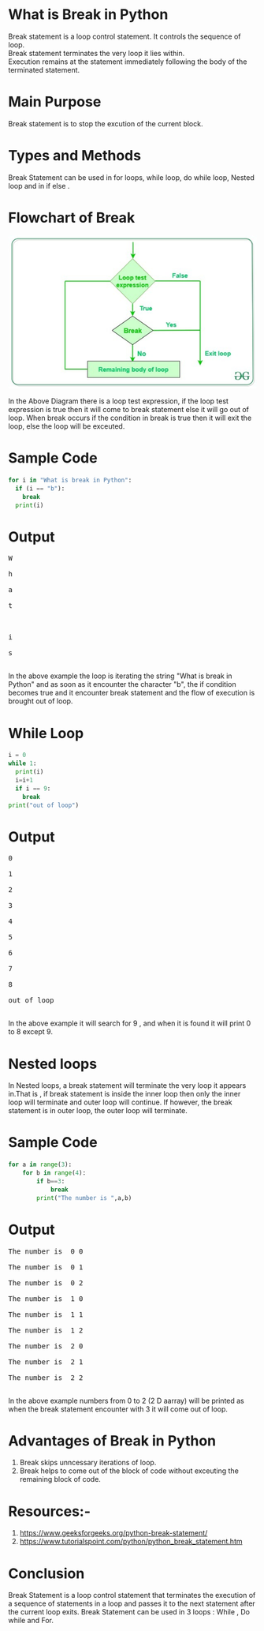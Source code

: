 # What is Break in Python

Break statement is a loop control statement. It controls the sequence of loop.<br/>
Break statement terminates the very loop it lies within.<br/>
Execution remains at the statement immediately following the body of the terminated statement.<br/>

# Main Purpose<br/>  
Break statement is to stop the excution of the current block. <br/>

# Types and Methods
Break Statement can be used in for loops, while loop, do while loop, Nested loop and in if else .

# Flowchart of Break
![alt text](Loops_Break.jpg)

In the Above Diagram there is a loop test expression, if the loop test expression is true then it will come to break statement else it will go out of loop. When break occurs if the condition in break is true then it will exit the loop, else the loop will be exceuted.

# Sample Code
```Python
for i in "What is break in Python":
  if (i == "b"):
    break
  print(i)
```
# Output<br/>
<pre>
W<br/>
h<br/>
a<br/>
t<br/>
 <br/>
i<br/>
s<br/>
</pre>

In the above example the loop is iterating the string "What is break in Python" and as soon as it encounter the character "b", the if condition becomes true and it encounter break statement and the flow of execution is brought out of loop.

# While Loop
```Python
i = 0
while 1:
  print(i)
  i=i+1
  if i == 9:
    break
print("out of loop")
```

# Output
<pre>
0<br/>
1<br/>
2<br/>
3<br/>
4<br/>
5<br/>
6<br/>
7<br/>
8<br/>
out of loop<br/>
</pre>
In the above example it will search for 9 , and when it is found it will print 0 to 8 except 9.

# Nested loops
In Nested loops, a break statement will terminate the very loop it appears in.That is , if break statement is inside the inner loop then only the inner loop will terminate and outer loop will continue. If however, the break statement is in outer loop, the outer loop will terminate.

# Sample Code
```Python
for a in range(3):
    for b in range(4):          
        if b==3:   
            break
        print("The number is ",a,b)
```     

# Output <br/>
<pre>
The number is  0 0<br/>
The number is  0 1<br/>
The number is  0 2<br/>
The number is  1 0<br/>
The number is  1 1<br/>
The number is  1 2<br/>
The number is  2 0<br/>
The number is  2 1<br/>
The number is  2 2<br/>
</pre>
In the above example numbers from 0 to 2 (2 D aarray) will be printed as when the break statement encounter with 3 it will come out of loop.

# Advantages of Break in Python
1. Break skips unncessary iterations of loop.<br/>
2. Break helps to come out of the block of code without exceuting the remaining block of code.<br/>

# Resources:-
1. https://www.geeksforgeeks.org/python-break-statement/<br/>
2. https://www.tutorialspoint.com/python/python_break_statement.htm<br/> 

# Conclusion
Break Statement is a loop control statement that terminates the execution of a sequence of statements in a loop and passes it to the next statement after the current loop exits. Break Statement can be used in 3 loops : While , Do while and For.


